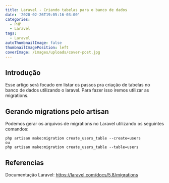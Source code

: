 ```yaml
---
title: Laravel - Criando tabelas para o banco de dados
date: '2020-02-26T19:05:16-03:00'
categories:
  - PHP
  - Laravel
tags:
  - Laravel
autoThumbnailImage: false
thumbnailImagePosition: left
coverImage: /images/uploads/cover-post.jpg
---
```

## Introdução

Esse artigo será focado em listar os passos pra criação de tabelas no banco de dados utilizando o laravel. Para fazer isso iremos utilizar as migrations.

## Gerando migrations pelo artisan
 
Podemos gerar os arquivos de migrations no Laravel utilizando os seguintes comandos:

```
php artisan make:migration create_users_table --create=users
ou
php artisan make:migration create_users_table --table=users
```

## Referencias
Documentação Laravel: https://laravel.com/docs/5.8/migrations
